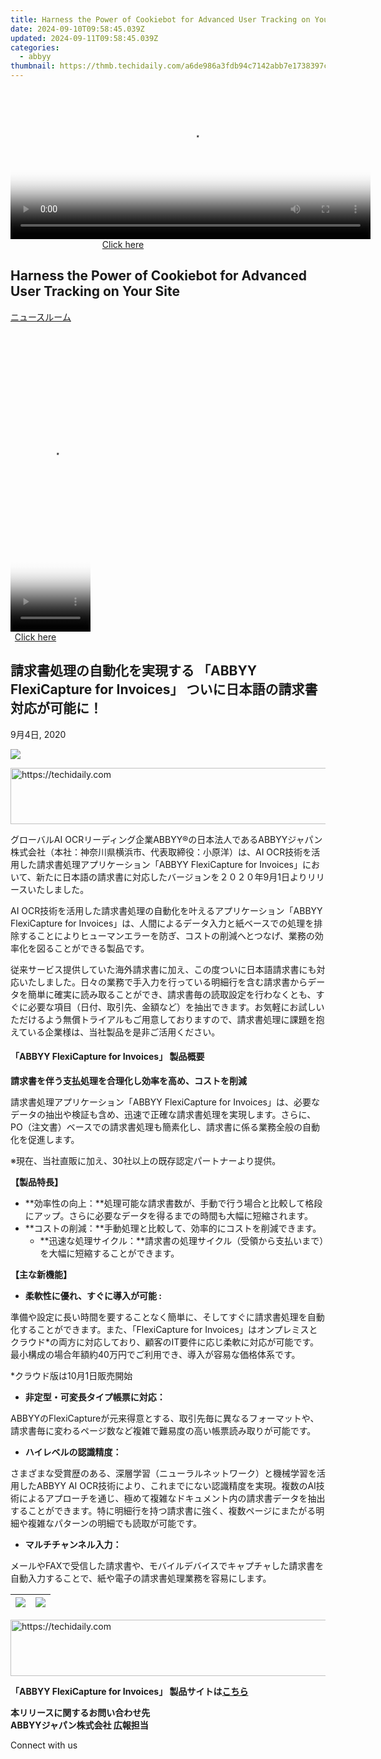 ```yaml
---
title: Harness the Power of Cookiebot for Advanced User Tracking on Your Site
date: 2024-09-10T09:58:45.039Z
updated: 2024-09-11T09:58:45.039Z
categories:
  - abbyy
thumbnail: https://thmb.techidaily.com/a6de986a3fdb94c7142abb7e1738397c8994a30f493de897d20f957481bc1b83.jpg
---
```






<!-- affiliate ads begin -->
<span id="1983539">
					<video width="576" height="240" style="cursor:pointer"
           poster="//a.impactradius-go.com/display-clicktoplayimage/1983539.png"
           onclick="if(!this.playClicked){this.play();this.setAttribute('controls',true);this.playClicked=true;}">
	   <source src="//a.impactradius-go.com/display-ad/22993-1983539">
	   <img src="//a.impactradius-go.com/display-clicktoplayimage/1983539.png" style="border: none; height: 100%; width: 100%; object-fit: contain">
	</video>
	<div style="width:360px;text-align:center"><a href="javascript:window.open(decodeURIComponent('https%3A%2F%2Fhomestyler.sjv.io%2Fc%2F5597632%2F1983539%2F22993'), '_blank');void(0);">Click here</a></div>
</span>
<img height="0" width="0" src="https://imp.pxf.io/i/5597632/1983539/22993" style="position:absolute;visibility:hidden;" border="0" />
<!-- affiliate ads end -->




## Harness the Power of Cookiebot for Advanced User Tracking on Your Site

[ニュースルーム](https://tools.techidaily.com/abbyy/products/)





<!-- affiliate ads begin -->
<span id="1975562">
					<video width="128" height="480" style="cursor:pointer"
           poster="//a.impactradius-go.com/display-clicktoplayimage/1975562.png"
           onclick="if(!this.playClicked){this.play();this.setAttribute('controls',true);this.playClicked=true;}">
	   <source src="//a.impactradius-go.com/display-ad/22993-1975562">
	   <img src="//a.impactradius-go.com/display-clicktoplayimage/1975562.png" style="border: none; height: 100%; width: 100%; object-fit: contain">
	</video>
	<div style="width:80px;text-align:center"><a href="javascript:window.open(decodeURIComponent('https%3A%2F%2Fhomestyler.sjv.io%2Fc%2F5597632%2F1975562%2F22993'), '_blank');void(0);">Click here</a></div>
</span>
<img height="0" width="0" src="https://imp.pxf.io/i/5597632/1975562/22993" style="position:absolute;visibility:hidden;" border="0" />
<!-- affiliate ads end -->




## 請求書処理の自動化を実現する 「ABBYY FlexiCapture for Invoices」 ついに日本語の請求書対応が可能に！

9月4日, 2020

![](https://content.abbyy.com/-/media/project/abbyy/abbyy/branchtemplates/shutterstock_1272462163_1296-x-729.jpg?h=729&iar=0&w=1296)





<!-- affiliate ads begin -->
<a href="https://ephamedtechinc.pxf.io/c/5597632/2120865/26400?prodsku=mercury" target="_top" id="2120865">
  <img src="//a.impactradius-go.com/display-ad/26400-2120865" border="0" alt="https://techidaily.com" width="728" height="90"/>
</a>
<img height="0" width="0" src="https://ephamedtechinc.pxf.io/i/5597632/2120865/26400?prodsku=mercury" style="position:absolute;visibility:hidden;" border="0" />
<!-- affiliate ads end -->




グローバルAI OCRリーディング企業ABBYY®の日本法人であるABBYYジャパン株式会社（本社：神奈川県横浜市、代表取締役：小原洋）は、AI OCR技術を活用した請求書処理アプリケーション「ABBYY FlexiCapture for Invoices」において、新たに日本語の請求書に対応したバージョンを２０２０年9月1日よりリリースいたしました。

  
AI OCR技術を活用した請求書処理の自動化を叶えるアプリケーション「ABBYY FlexiCapture for Invoices」は、人間によるデータ入力と紙ベースでの処理を排除することによりヒューマンエラーを防ぎ、コストの削減へとつなげ、業務の効率化を図ることができる製品です。

  
従来サービス提供していた海外請求書に加え、この度ついに日本語請求書にも対応いたしました。日々の業務で手入力を行っている明細行を含む請求書からデータを簡単に確実に読み取ることができ、請求書毎の読取設定を行わなくとも、すぐに必要な項目（日付、取引先、金額など）を抽出できます。お気軽にお試しいただけるよう無償トライアルもご用意しておりますので、請求書処理に課題を抱えている企業様は、当社製品を是非ご活用ください。

#### **「ABBYY FlexiCapture for Invoices」 製品概要** 

**請求書を伴う支払処理を合理化し効率を高め、コストを削減**

請求書処理アプリケーション「ABBYY FlexiCapture for Invoices」は、必要なデータの抽出や検証も含め、迅速で正確な請求書処理を実現します。さらに、PO（注文書）ベースでの請求書処理も簡素化し、請求書に係る業務全般の自動化を促進します。

※現在、当社直販に加え、30社以上の既存認定パートナーより提供。

  
**【製品特長】**

* **効率性の向上：**処理可能な請求書数が、手動で行う場合と比較して格段にアップ。さらに必要なデータを得るまでの時間も大幅に短縮されます。
* **コストの削減：**手動処理と比較して、効率的にコストを削減できます。
   * **迅速な処理サイクル：**請求書の処理サイクル（受領から支払いまで）を大幅に短縮することができます。

  
**【主な新機能】**

* **柔軟性に優れ、すぐに導入が可能 :**

準備や設定に長い時間を要することなく簡単に、そしてすぐに請求書処理を自動化することができます。また、「FlexiCapture for Invoices」はオンプレミスとクラウド\*の両方に対応しており、顧客のIT要件に応じ柔軟に対応が可能です。最小構成の場合年額約40万円でご利用でき、導入が容易な価格体系です。

\*クラウド版は10月1日販売開始

* **非定型・可変長タイプ帳票に対応：**

ABBYYのFlexiCaptureが元来得意とする、取引先毎に異なるフォーマットや、請求書毎に変わるページ数など複雑で難易度の高い帳票読み取りが可能です。

* **ハイレベルの認識精度：**

さまざまな受賞歴のある、深層学習（ニューラルネットワーク）と機械学習を活用したABBYY AI OCR技術により、これまでにない認識精度を実現。複数のAI技術によるアプローチを通じ、極めて複雑なドキュメント内の請求書データを抽出することができます。特に明細行を持つ請求書に強く、複数ページにまたがる明細や複雑なパターンの明細でも読取が可能です。

* **マルチチャンネル入力：**

メールやFAXで受信した請求書や、モバイルデバイスでキャプチャした請求書を自動入力することで、紙や電子の請求書処理業務を容易にします。

| ![](https://static1.abbyy.com/abbyycommedia/29497/ja-press-release-04092020-picture-1.jpg?width=400&height=252&mode=max) | ![](https://static1.abbyy.com/abbyycommedia/29496/ja-press-release-04092020-picture-2.jpg?width=400&height=252&mode=max) |
| ------------------------------------------------------------------------------------------------------------------------ | ------------------------------------------------------------------------------------------------------------------------ |




<!-- affiliate ads begin -->
<a href="https://appsumo.8odi.net/c/5597632/2118325/7443" target="_top" id="2118325">
  <img src="//a.impactradius-go.com/display-ad/7443-2118325" border="0" alt="https://techidaily.com" width="728" height="90"/>
</a>
<img height="0" width="0" src="https://appsumo.8odi.net/i/5597632/2118325/7443" style="position:absolute;visibility:hidden;" border="0" />
<!-- affiliate ads end -->





  
**「ABBYY FlexiCapture for Invoices」 製品サイトは[こちら](https://tools.techidaily.com/abbyy/products/)** 

**本リリースに関するお問い合わせ先**  
**ABBYYジャパン株式会社 広報担当**

Connect with us

<ins class="adsbygoogle"
     style="display:block"
     data-ad-format="autorelaxed"
     data-ad-client="ca-pub-7571918770474297"
     data-ad-slot="1223367746"></ins>



<ins class="adsbygoogle"
     style="display:block"
     data-ad-client="ca-pub-7571918770474297"
     data-ad-slot="8358498916"
     data-ad-format="auto"
     data-full-width-responsive="true"></ins>


